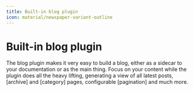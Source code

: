 ```yaml
---
title: Built-in blog plugin
icon: material/newspaper-variant-outline
---
```


# Built-in blog plugin

The blog plugin makes it very easy to build a blog, either as a sidecar to
your documentation or as the main thing. Focus on your content while the plugin
does all the heavy lifting, generating a view of all latest posts, [archive] and
[category] pages, configurable [pagination] and much more.